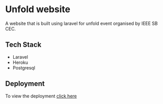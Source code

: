 
# Unfold website

A website that is built using laravel for unfold event organised by IEEE SB CEC.



## Tech Stack

- Laravel
- Heroku
- Postgresql


  
## Deployment

To view the deployment <a href = "https://peaceful-hamlet-38557.herokuapp.com/">click here</a>


  
